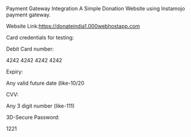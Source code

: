

Payment Gateway Integration
A Simple Donation Website using Instamojo payment gateway.

Website Link:https://donateindia1.000webhostapp.com

Card credentials for testing:

Debit Card number:

4242 4242 4242 4242

Expiry:

Any valid future date (like-10/20

CVV:

Any 3 digit number (like-111)

3D-Secure Password:

1221
